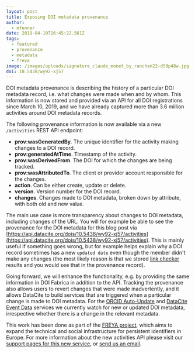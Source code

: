 ```yaml
---
layout: post
title: Exposing DOI metadata provenance
author:
  - mfenner
date: 2019-04-10T16:45:22.561Z
tags:
  - featured
  - provenance
  - metadata
  - freya
image: /images/uploads/signature_claude_monet_by_ranchan22-d59p48w.jpg
doi: 10.5438/wy92-xj57
---
```

DOI metadata provenance is describing the history of a particular DOI metadata record, i.e. what changes were made when and by whom. This information is now stored and provided via an API for all DOI registrations since March 10, 2019, and we have already captured more than 3.6 million activities around DOI metadata records. 

The following provenance information is now available via a new `/activities` REST API endpoint:

* **prov:wasGeneratedBy**. The unique identifier for the activity making changes to a DOI record.
* **prov:generatedAtTime**. Timestamp of the activity.
* **prov:wasDerivedFrom**. The DOI for which the changes are being tracked.
* **prov:wasAttributedTo**. The client or provider account responsible for the changes.
* **action**. Can be either create, update or delete.
* **version**. Version number for the DOI record.
* **changes**. Changes made to DOI metadata, broken down by attribute, with both old and new value.

The main use case is more transparency about changes to DOI metadata, including changes of the URL. You will for example be able to see the provenance for the DOI metadata for this blog post via [https://api.datacite.org/dois/10.5438/wy92-xj57/activities](https://api.datacite.org/dois/10.5438/wy92-xj57/activities). This is mainly useful if something goes wrong, but for example helps explain why a DOI record sometimes has a new `updated date` even though the member didn't make any changes (the most likely reason is that we stored [link checker](https://support.datacite.org/docs/link-checker) results and you would see that in the provenance record).

Going forward, we will enhance the functionality, e.g. by providing the same information in DOI Fabrica in addition to the API. Tracking the provenance also allows users to revert changes that were made inadvertently, and it allows DataCite to build services that are triggered when a particular change is made to DOI metadata. For the [ORCID Auto-Update](https://support.datacite.org/docs/how-to-activate-orcid-auto-update) and [DataCite Event Data](https://support.datacite.org/docs/eventdata-guide) services we currently watch for new or updated DOI metadata, irrespective whether there is a change in the relevant metadata.

This work has been done as part of the [FREYA project](https://www.project-freya.eu/en/about/mission), which aims to expand the technical and social infrastructure for persistent identifiers in Europe. For more information about the new activities API please visit our [support pages for this new service](https://support.datacite.org/docs/tracking-provenance), or [send us an email](mailto:support@datacite.org).

